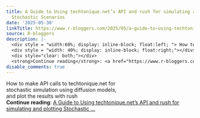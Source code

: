 ```yaml
---
title: A Guide to Using techtonique.net’s API and rush for simulating and plotting
  Stochastic Scenarios
date: '2025-05-30'
linkTitle: https://www.r-bloggers.com/2025/05/a-guide-to-using-techtonique-nets-api-and-rush-for-simulating-and-plotting-stochastic-scenarios/
source: R-bloggers
description: |-
  <div style = "width:60%; display: inline-block; float:left; "> How to make API calls to techtonique.net for stochastic simulation using diffusion models, and plot the results with rush</div>
  <div style = "width: 40%; display: inline-block; float:right;"></div>
  <div style="clear: both;"></div>
  <strong>Continue reading</strong>: <a href="https://www.r-bloggers.com/2025/05/a-guide-to-using-techtonique-nets-api-and-rush-for-simulating-and-plotting-stochastic-scenarios/">A Guide to Using techtonique.net’s API and rush for simulating and plotting Stochastic ...
disable_comments: true
---
```

<div style = "width:60%; display: inline-block; float:left; "> How to make API calls to techtonique.net for stochastic simulation using diffusion models, and plot the results with rush</div>
<div style = "width: 40%; display: inline-block; float:right;"></div>
<div style="clear: both;"></div>
<strong>Continue reading</strong>: <a href="https://www.r-bloggers.com/2025/05/a-guide-to-using-techtonique-nets-api-and-rush-for-simulating-and-plotting-stochastic-scenarios/">A Guide to Using techtonique.net’s API and rush for simulating and plotting Stochastic ...